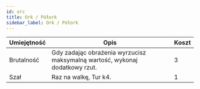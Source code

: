 ```yaml
---
id: orc
title: Ork / Półork
sidebar_label: Ork / Półork
---
```


| Umiejętność | Opis | Koszt |
|-------------|------|---|
| Brutalność | Gdy zadając obrażenia wyrzucisz maksymalną wartość, wykonaj dodatkowy rzut. | 3 |
| Szał | Raz na walkę, Tur k4. | 1 |
